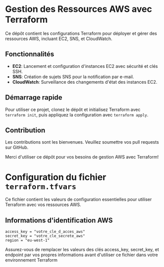 # Gestion des Ressources AWS avec Terraform

Ce dépôt contient les configurations Terraform pour déployer et gérer des ressources AWS, incluant EC2, SNS, et CloudWatch.

## Fonctionnalités
- **EC2**: Lancement et configuration d'instances EC2 avec sécurité et clés SSH.
- **SNS**: Création de sujets SNS pour la notification par e-mail.
- **CloudWatch**: Surveillance des changements d'état des instances EC2.

## Démarrage rapide
Pour utiliser ce projet, clonez le dépôt et initialisez Terraform avec `terraform init`, puis appliquez la configuration avec `terraform apply`.

## Contribution
Les contributions sont les bienvenues. Veuillez soumettre vos pull requests sur GitHub.

Merci d'utiliser ce dépôt pour vos besoins de gestion AWS avec Terraform!


# Configuration du fichier `terraform.tfvars`

Ce fichier contient les valeurs de configuration essentielles pour utiliser Terraform avec vos ressources AWS.

## Informations d'identification AWS
```hcl
access_key = "votre_cle_d_acces_aws"
secret_key = "votre_cle_secrete_aws"
region = "eu-west-1"
```

Assurez-vous de remplacer les valeurs des clés access_key, secret_key, et endpoint par vos propres informations avant d'utiliser ce fichier dans votre environnement Terraform